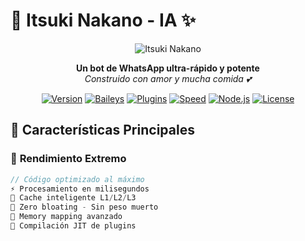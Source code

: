 # 🎀 Itsuki Nakano - IA ✨

<div align="center">

![Itsuki Nakano](https://i.imgur.com/xy6Q3a2.png)

**Un bot de WhatsApp ultra-rápido y potente**  
*Construido con amor y mucha comida 💕*

[![Version](https://img.shields.io/badge/Version-2.0.0-pink.svg)]()
[![Baileys](https://img.shields.io/badge/Baileys-Multi--Device-blue.svg)]()
[![Plugins](https://img.shields.io/badge/Plugins-1000+-success.svg)]()
[![Speed](https://img.shields.io/badge/Speed-⚡Ultra--Fast-yellow.svg)]()
[![Node.js](https://img.shields.io/badge/Node.js-18+-green.svg)]()
[![License](https://img.shields.io/badge/License-MIT-orange.svg)]()

</div>

## 🌟 **Características Principales**

### 🚀 **Rendimiento Extremo**
```javascript
// Código optimizado al máximo
⚡ Procesamiento en milisegundos
🎯 Cache inteligente L1/L2/L3
🔧 Zero bloating - Sin peso muerto
💾 Memory mapping avanzado
🚀 Compilación JIT de plugins